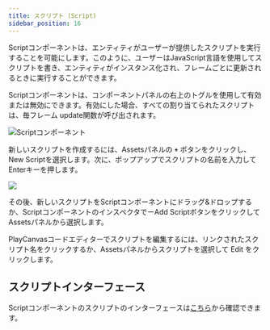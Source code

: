 ```yaml
---
title: スクリプト (Script)
sidebar_position: 16
---
```


Scriptコンポーネントは、エンティティがユーザーが提供したスクリプトを実行することを可能にします。このように、ユーザーはJavaScript言語を使用してスクリプトを書き、エンティティがインスタンス化され、フレームごとに更新されるときに実行することができます。

Scriptコンポーネントは、コンポーネントパネルの右上のトグルを使用して有効または無効にできます。有効にした場合、すべての割り当てられたスクリプトは、毎フレーム update関数が呼び出されます。

![Scriptコンポーネント][1]

新しいスクリプトを作成するには、Assetsパネルの **`+`** ボタンをクリックし、New Scriptを選択します。次に、ポップアップでスクリプトの名前を入力してEnterキーを押します。

<img loading="lazy" src="/images/user-manual/scenes/components/new-script.jpg" />

その後、新しいスクリプトをScriptコンポーネントにドラッグ&ドロップするか、ScriptコンポーネントのインスペクタでーAdd ScriptボタンをクリックしてAssetsパネルから選択します。

PlayCanvasコードエディターでスクリプトを編集するには、リンクされたスクリプト名をクリックするか、Assetsパネルからスクリプトを選択して Edit をクリックします。

## スクリプトインターフェース

Scriptコンポーネントのスクリプトのインターフェースは[こちら][2]から確認できます。

[1]: /images/user-manual/scenes/components/component-script.png
[2]: /api/pc.ScriptComponent.html

